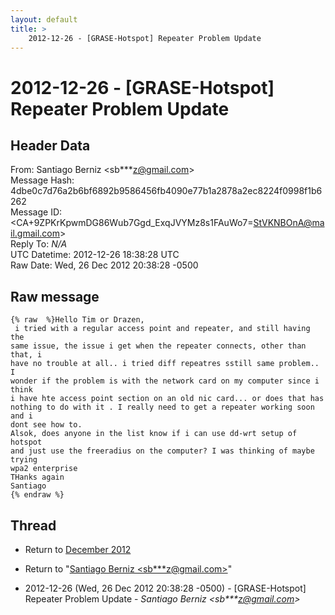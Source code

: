 ```yaml
---
layout: default
title: >
    2012-12-26 - [GRASE-Hotspot] Repeater Problem Update
---
```


# 2012-12-26 - [GRASE-Hotspot] Repeater Problem Update

## Header Data

From: Santiago Berniz \<sb***z@gmail.com\><br>
Message Hash: 4dbe0c7d76a2b6bf6892b9586456fb4090e77b1a2878a2ec8224f0998f1b6262<br>
Message ID: \<CA+9ZPKrKpwmDG86Wub7Ggd_ExqJVYMz8s1FAuWo7=StVKNBOnA@mail.gmail.com\><br>
Reply To: _N/A_<br>
UTC Datetime: 2012-12-26 18:38:28 UTC<br>
Raw Date: Wed, 26 Dec 2012 20:38:28 -0500<br>

## Raw message

```
{% raw  %}Hello Tim or Drazen,
 i tried with a regular access point and repeater, and still having the
same issue, the issue i get when the repeater connects, other than that, i
have no trouble at all.. i tried diff repeatres sstill same problem.. I
wonder if the problem is with the network card on my computer since i think
i have hte access point section on an old nic card... or does that has
nothing to do with it . I really need to get a repeater working soon and i
dont see how to.
Alsok, does anyone in the list know if i can use dd-wrt setup of hotspot
and just use the freeradius on the computer? I was thinking of maybe trying
wpa2 enterprise
THanks again
Santiago
{% endraw %}
```

## Thread

+ Return to [December 2012](/archive/2012/12)

+ Return to "[Santiago Berniz <sb***z<span>@</span>gmail.com>](/authors/sb___z_at_gmail_com)"

+ 2012-12-26 (Wed, 26 Dec 2012 20:38:28 -0500) - [GRASE-Hotspot] Repeater Problem Update - _Santiago Berniz \<sb***z@gmail.com\>_

